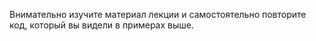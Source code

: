 Внимательно изучите материал лекции и самостоятельно повторите код, который вы видели в примерах выше.
